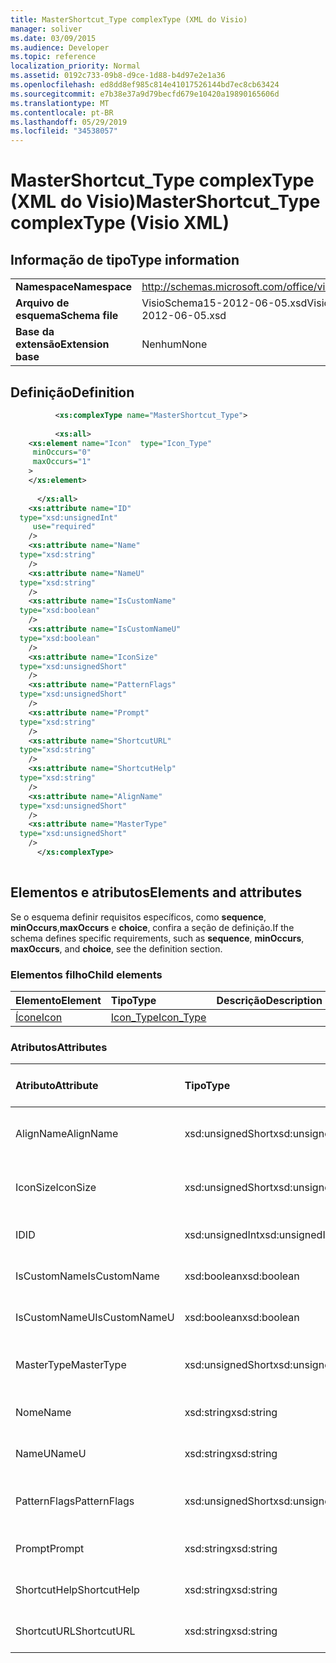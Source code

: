 ```yaml
---
title: MasterShortcut_Type complexType (XML do Visio)
manager: soliver
ms.date: 03/09/2015
ms.audience: Developer
ms.topic: reference
localization_priority: Normal
ms.assetid: 0192c733-09b8-d9ce-1d88-b4d97e2e1a36
ms.openlocfilehash: ed8dd8ef985c814e41017526144bd7ec8cb63424
ms.sourcegitcommit: e7b38e37a9d79becfd679e10420a19890165606d
ms.translationtype: MT
ms.contentlocale: pt-BR
ms.lasthandoff: 05/29/2019
ms.locfileid: "34538057"
---
```

# <a name="mastershortcuttype-complextype-visio-xml"></a><span data-ttu-id="9c59b-102">MasterShortcut_Type complexType (XML do Visio)</span><span class="sxs-lookup"><span data-stu-id="9c59b-102">MasterShortcut_Type complexType (Visio XML)</span></span>

## <a name="type-information"></a><span data-ttu-id="9c59b-103">Informação de tipo</span><span class="sxs-lookup"><span data-stu-id="9c59b-103">Type information</span></span>

|||
|:-----|:-----|
|<span data-ttu-id="9c59b-104">**Namespace**</span><span class="sxs-lookup"><span data-stu-id="9c59b-104">**Namespace**</span></span> <br/> |http://schemas.microsoft.com/office/visio/2011/1/core  <br/> |
|<span data-ttu-id="9c59b-105">**Arquivo de esquema**</span><span class="sxs-lookup"><span data-stu-id="9c59b-105">**Schema file**</span></span> <br/> |<span data-ttu-id="9c59b-106">VisioSchema15-2012-06-05.xsd</span><span class="sxs-lookup"><span data-stu-id="9c59b-106">VisioSchema15-2012-06-05.xsd</span></span>  <br/> |
|<span data-ttu-id="9c59b-107">**Base da extensão**</span><span class="sxs-lookup"><span data-stu-id="9c59b-107">**Extension base**</span></span> <br/> |<span data-ttu-id="9c59b-108">Nenhum</span><span class="sxs-lookup"><span data-stu-id="9c59b-108">None</span></span>  <br/> |
   
## <a name="definition"></a><span data-ttu-id="9c59b-109">Definição</span><span class="sxs-lookup"><span data-stu-id="9c59b-109">Definition</span></span>

```XML
          <xs:complexType name="MasterShortcut_Type">
          
          <xs:all>
    <xs:element name="Icon"  type="Icon_Type"
     minOccurs="0"
     maxOccurs="1"
    >
    </xs:element>
    
      </xs:all>
    <xs:attribute name="ID"
  type="xsd:unsignedInt"
     use="required"
    />
    <xs:attribute name="Name"
  type="xsd:string"
    />
    <xs:attribute name="NameU"
  type="xsd:string"
    />
    <xs:attribute name="IsCustomName"
  type="xsd:boolean"
    />
    <xs:attribute name="IsCustomNameU"
  type="xsd:boolean"
    />
    <xs:attribute name="IconSize"
  type="xsd:unsignedShort"
    />
    <xs:attribute name="PatternFlags"
  type="xsd:unsignedShort"
    />
    <xs:attribute name="Prompt"
  type="xsd:string"
    />
    <xs:attribute name="ShortcutURL"
  type="xsd:string"
    />
    <xs:attribute name="ShortcutHelp"
  type="xsd:string"
    />
    <xs:attribute name="AlignName"
  type="xsd:unsignedShort"
    />
    <xs:attribute name="MasterType"
  type="xsd:unsignedShort"
    />
      </xs:complexType>
      
```

## <a name="elements-and-attributes"></a><span data-ttu-id="9c59b-110">Elementos e atributos</span><span class="sxs-lookup"><span data-stu-id="9c59b-110">Elements and attributes</span></span>

<span data-ttu-id="9c59b-111">Se o esquema definir requisitos específicos, como **sequence**, **minOccurs**,**maxOccurs** e **choice**, confira a seção de definição.</span><span class="sxs-lookup"><span data-stu-id="9c59b-111">If the schema defines specific requirements, such as **sequence**, **minOccurs**, **maxOccurs**, and **choice**, see the definition section.</span></span> 
  
### <a name="child-elements"></a><span data-ttu-id="9c59b-112">Elementos filho</span><span class="sxs-lookup"><span data-stu-id="9c59b-112">Child elements</span></span>

|<span data-ttu-id="9c59b-113">**Elemento**</span><span class="sxs-lookup"><span data-stu-id="9c59b-113">**Element**</span></span>|<span data-ttu-id="9c59b-114">**Tipo**</span><span class="sxs-lookup"><span data-stu-id="9c59b-114">**Type**</span></span>|<span data-ttu-id="9c59b-115">**Descrição**</span><span class="sxs-lookup"><span data-stu-id="9c59b-115">**Description**</span></span>|
|:-----|:-----|:-----|
|[<span data-ttu-id="9c59b-116">Ícone</span><span class="sxs-lookup"><span data-stu-id="9c59b-116">Icon</span></span>](icon-element-mastershortcut_type-complextypevisio-xml.md) <br/> |[<span data-ttu-id="9c59b-117">Icon_Type</span><span class="sxs-lookup"><span data-stu-id="9c59b-117">Icon_Type</span></span>](icon_type-complextypevisio-xml.md) <br/> ||
   
### <a name="attributes"></a><span data-ttu-id="9c59b-118">Atributos</span><span class="sxs-lookup"><span data-stu-id="9c59b-118">Attributes</span></span>

|<span data-ttu-id="9c59b-119">**Atributo**</span><span class="sxs-lookup"><span data-stu-id="9c59b-119">**Attribute**</span></span>|<span data-ttu-id="9c59b-120">**Tipo**</span><span class="sxs-lookup"><span data-stu-id="9c59b-120">**Type**</span></span>|<span data-ttu-id="9c59b-121">**Obrigatório**</span><span class="sxs-lookup"><span data-stu-id="9c59b-121">**Required**</span></span>|<span data-ttu-id="9c59b-122">**Descrição**</span><span class="sxs-lookup"><span data-stu-id="9c59b-122">**Description**</span></span>|<span data-ttu-id="9c59b-123">**Valores possíveis**</span><span class="sxs-lookup"><span data-stu-id="9c59b-123">**Possible values**</span></span>|
|:-----|:-----|:-----|:-----|:-----|
|<span data-ttu-id="9c59b-124">AlignName</span><span class="sxs-lookup"><span data-stu-id="9c59b-124">AlignName</span></span>  <br/> |<span data-ttu-id="9c59b-125">xsd:unsignedShort</span><span class="sxs-lookup"><span data-stu-id="9c59b-125">xsd:unsignedShort</span></span>  <br/> |<span data-ttu-id="9c59b-126">opcional</span><span class="sxs-lookup"><span data-stu-id="9c59b-126">optional</span></span>  <br/> ||<span data-ttu-id="9c59b-127">Valores do tipo xsd:unsignedShort.</span><span class="sxs-lookup"><span data-stu-id="9c59b-127">Values of the xsd:unsignedShort type.</span></span>  <br/> |
|<span data-ttu-id="9c59b-128">IconSize</span><span class="sxs-lookup"><span data-stu-id="9c59b-128">IconSize</span></span>  <br/> |<span data-ttu-id="9c59b-129">xsd:unsignedShort</span><span class="sxs-lookup"><span data-stu-id="9c59b-129">xsd:unsignedShort</span></span>  <br/> |<span data-ttu-id="9c59b-130">opcional</span><span class="sxs-lookup"><span data-stu-id="9c59b-130">optional</span></span>  <br/> ||<span data-ttu-id="9c59b-131">Valores do tipo xsd:unsignedShort.</span><span class="sxs-lookup"><span data-stu-id="9c59b-131">Values of the xsd:unsignedShort type.</span></span>  <br/> |
|<span data-ttu-id="9c59b-132">ID</span><span class="sxs-lookup"><span data-stu-id="9c59b-132">ID</span></span>  <br/> |<span data-ttu-id="9c59b-133">xsd:unsignedInt</span><span class="sxs-lookup"><span data-stu-id="9c59b-133">xsd:unsignedInt</span></span>  <br/> |<span data-ttu-id="9c59b-134">obrigatório</span><span class="sxs-lookup"><span data-stu-id="9c59b-134">required</span></span>  <br/> ||<span data-ttu-id="9c59b-135">Valores do tipo xsd:unsignedInt.</span><span class="sxs-lookup"><span data-stu-id="9c59b-135">Values of the xsd:unsignedInt type.</span></span>  <br/> |
|<span data-ttu-id="9c59b-136">IsCustomName</span><span class="sxs-lookup"><span data-stu-id="9c59b-136">IsCustomName</span></span>  <br/> |<span data-ttu-id="9c59b-137">xsd:boolean</span><span class="sxs-lookup"><span data-stu-id="9c59b-137">xsd:boolean</span></span>  <br/> |<span data-ttu-id="9c59b-138">opcional</span><span class="sxs-lookup"><span data-stu-id="9c59b-138">optional</span></span>  <br/> ||<span data-ttu-id="9c59b-139">Valores do tipo xsd:boolean.</span><span class="sxs-lookup"><span data-stu-id="9c59b-139">Values of the xsd:boolean type.</span></span>  <br/> |
|<span data-ttu-id="9c59b-140">IsCustomNameU</span><span class="sxs-lookup"><span data-stu-id="9c59b-140">IsCustomNameU</span></span>  <br/> |<span data-ttu-id="9c59b-141">xsd:boolean</span><span class="sxs-lookup"><span data-stu-id="9c59b-141">xsd:boolean</span></span>  <br/> |<span data-ttu-id="9c59b-142">opcional</span><span class="sxs-lookup"><span data-stu-id="9c59b-142">optional</span></span>  <br/> ||<span data-ttu-id="9c59b-143">Valores do tipo xsd:boolean.</span><span class="sxs-lookup"><span data-stu-id="9c59b-143">Values of the xsd:boolean type.</span></span>  <br/> |
|<span data-ttu-id="9c59b-144">MasterType</span><span class="sxs-lookup"><span data-stu-id="9c59b-144">MasterType</span></span>  <br/> |<span data-ttu-id="9c59b-145">xsd:unsignedShort</span><span class="sxs-lookup"><span data-stu-id="9c59b-145">xsd:unsignedShort</span></span>  <br/> |<span data-ttu-id="9c59b-146">opcional</span><span class="sxs-lookup"><span data-stu-id="9c59b-146">optional</span></span>  <br/> ||<span data-ttu-id="9c59b-147">Valores do tipo xsd:unsignedShort.</span><span class="sxs-lookup"><span data-stu-id="9c59b-147">Values of the xsd:unsignedShort type.</span></span>  <br/> |
|<span data-ttu-id="9c59b-148">Nome</span><span class="sxs-lookup"><span data-stu-id="9c59b-148">Name</span></span>  <br/> |<span data-ttu-id="9c59b-149">xsd:string</span><span class="sxs-lookup"><span data-stu-id="9c59b-149">xsd:string</span></span>  <br/> |<span data-ttu-id="9c59b-150">opcional</span><span class="sxs-lookup"><span data-stu-id="9c59b-150">optional</span></span>  <br/> ||<span data-ttu-id="9c59b-151">Valores do tipo xsd:string.</span><span class="sxs-lookup"><span data-stu-id="9c59b-151">Values of the xsd:string type.</span></span>  <br/> |
|<span data-ttu-id="9c59b-152">NameU</span><span class="sxs-lookup"><span data-stu-id="9c59b-152">NameU</span></span>  <br/> |<span data-ttu-id="9c59b-153">xsd:string</span><span class="sxs-lookup"><span data-stu-id="9c59b-153">xsd:string</span></span>  <br/> |<span data-ttu-id="9c59b-154">opcional</span><span class="sxs-lookup"><span data-stu-id="9c59b-154">optional</span></span>  <br/> ||<span data-ttu-id="9c59b-155">Valores do tipo xsd:string.</span><span class="sxs-lookup"><span data-stu-id="9c59b-155">Values of the xsd:string type.</span></span>  <br/> |
|<span data-ttu-id="9c59b-156">PatternFlags</span><span class="sxs-lookup"><span data-stu-id="9c59b-156">PatternFlags</span></span>  <br/> |<span data-ttu-id="9c59b-157">xsd:unsignedShort</span><span class="sxs-lookup"><span data-stu-id="9c59b-157">xsd:unsignedShort</span></span>  <br/> |<span data-ttu-id="9c59b-158">opcional</span><span class="sxs-lookup"><span data-stu-id="9c59b-158">optional</span></span>  <br/> ||<span data-ttu-id="9c59b-159">Valores do tipo xsd:unsignedShort.</span><span class="sxs-lookup"><span data-stu-id="9c59b-159">Values of the xsd:unsignedShort type.</span></span>  <br/> |
|<span data-ttu-id="9c59b-160">Prompt</span><span class="sxs-lookup"><span data-stu-id="9c59b-160">Prompt</span></span>  <br/> |<span data-ttu-id="9c59b-161">xsd:string</span><span class="sxs-lookup"><span data-stu-id="9c59b-161">xsd:string</span></span>  <br/> |<span data-ttu-id="9c59b-162">opcional</span><span class="sxs-lookup"><span data-stu-id="9c59b-162">optional</span></span>  <br/> ||<span data-ttu-id="9c59b-163">Valores do tipo xsd:string.</span><span class="sxs-lookup"><span data-stu-id="9c59b-163">Values of the xsd:string type.</span></span>  <br/> |
|<span data-ttu-id="9c59b-164">ShortcutHelp</span><span class="sxs-lookup"><span data-stu-id="9c59b-164">ShortcutHelp</span></span>  <br/> |<span data-ttu-id="9c59b-165">xsd:string</span><span class="sxs-lookup"><span data-stu-id="9c59b-165">xsd:string</span></span>  <br/> |<span data-ttu-id="9c59b-166">opcional</span><span class="sxs-lookup"><span data-stu-id="9c59b-166">optional</span></span>  <br/> ||<span data-ttu-id="9c59b-167">Valores do tipo xsd:string.</span><span class="sxs-lookup"><span data-stu-id="9c59b-167">Values of the xsd:string type.</span></span>  <br/> |
|<span data-ttu-id="9c59b-168">ShortcutURL</span><span class="sxs-lookup"><span data-stu-id="9c59b-168">ShortcutURL</span></span>  <br/> |<span data-ttu-id="9c59b-169">xsd:string</span><span class="sxs-lookup"><span data-stu-id="9c59b-169">xsd:string</span></span>  <br/> |<span data-ttu-id="9c59b-170">opcional</span><span class="sxs-lookup"><span data-stu-id="9c59b-170">optional</span></span>  <br/> ||<span data-ttu-id="9c59b-171">Valores do tipo xsd:string.</span><span class="sxs-lookup"><span data-stu-id="9c59b-171">Values of the xsd:string type.</span></span>  <br/> |
   

